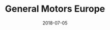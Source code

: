 ﻿---
title:          "General Motors Europe"
date:           "2018-07-05"
draft:          false
robotsExclude:  true
---
